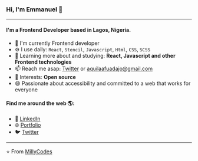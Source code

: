 ### Hi, I'm Emmanuel 👋
---

#### I'm a Frontend Developer based in Lagos, Nigeria.

- 🏢 I'm currently Frontend developer
- ⚙️ I use daily: `React`, `Stencil`, `Javascript`, `Html`, `CSS`, `SCSS`
- 🌱 Learning more about and studying: **React, Javascript and other Frontend technologies**
- 📫 Reach me asap: <a href="https://twitter.com/_developing_dev/">Twitter</a> or aquilaafuadajo@gmail.com
- 💜 Interests: **Open source**
- 😄 Passionate about accessibility and committed to a web that works for everyone

#### Find me around the web 🌎:
- 💼 <a href="https://www.linkedin.com/in/emmanuel-afuadajo/">LinkedIn</a>
- 🌐 <a href="https://aquils.herokuapp.com">Portfolio</a>
- 🐦 <a href="https://twitter.com/_developing_dev/">Twitter</a>

---

⭐️ From [MillyCodes](https://github.com/aquilaafuadajo)

